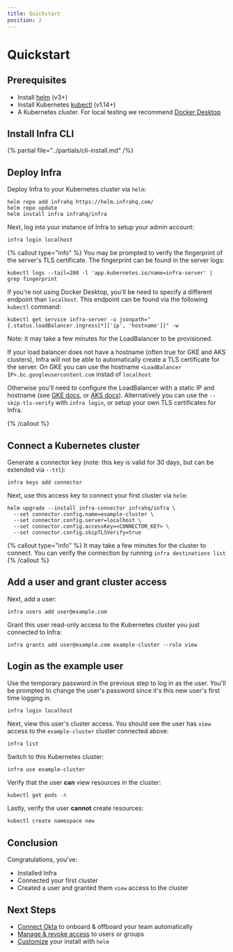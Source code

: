 ```yaml
---
title: Quickstart
position: 2
---
```


# Quickstart

## Prerequisites

* Install [helm](https://helm.sh/docs/intro/install/) (v3+)
* Install Kubernetes [kubectl](https://kubernetes.io/docs/tasks/tools/#kubectl) (v1.14+)
* A Kubernetes cluster. For local testing we recommend [Docker Desktop](https://www.docker.com/products/docker-desktop/)

## Install Infra CLI

{% partial file="../partials/cli-install.md" /%}

## Deploy Infra

Deploy Infra to your Kubernetes cluster via `helm`:

```
helm repo add infrahq https://helm.infrahq.com/
helm repo update
helm install infra infrahq/infra
```

Next, log into your instance of Infra to setup your admin account:

```
infra login localhost
```

{% callout type="info" %}
You may be prompted to verify the fingerprint of the server's TLS certificate. The fingerprint can be found in the server logs:

```
kubectl logs --tail=200 -l 'app.kubernetes.io/name=infra-server' | grep fingerprint
```

If you're not using Docker Desktop, you'll be need to specify a different endpoint than `localhost`. This endpoint can be found via the following `kubectl` command:

```
kubectl get service infra-server -o jsonpath="{.status.loadBalancer.ingress[*]['ip', 'hostname']}" -w
```

Note: it may take a few minutes for the LoadBalancer to be provisioned.

If your load balancer does not have a hostname (often true for GKE and AKS clusters), Infra will not be able to automatically
create a TLS certificate for the server. On GKE you can use the hostname `<LoadBalancer IP>.bc.googleusercontent.com` instad
of `localhost`.


Otherwise you'll need to configure the LoadBalancer with a static IP and hostname (see
[GKE docs](https://cloud.google.com/kubernetes-engine/docs/tutorials/configuring-domain-name-static-ip), or
[AKS docs](https://docs.microsoft.com/en-us/azure/aks/static-ip#create-a-static-ip-address)).
Alternatively you can use the `--skip-tls-verify` with `infra login`, or setup your own TLS certificates for Infra.

{% /callout %}

## Connect a Kubernetes cluster

Generate a connector key (note: this key is valid for 30 days, but can be extended via `--ttl`):

```
infra keys add connector
```

Next, use this access key to connect your first cluster via `helm`:

```
helm upgrade --install infra-connector infrahq/infra \
  --set connector.config.name=example-cluster \
  --set connector.config.server=localhost \
  --set connector.config.accessKey=<CONNECTOR_KEY> \
  --set connector.config.skipTLSVerify=true
```

{% callout type="info" %}
It may take a few minutes for the cluster to connect. You can verify the connection by running `infra destinations list`
{% /callout %}

## Add a user and grant cluster access

Next, add a user:

```
infra users add user@example.com
```

Grant this user read-only access to the Kubernetes cluster you just connected to Infra:

```
infra grants add user@example.com example-cluster --role view
```

## Login as the example user

Use the temporary password in the previous step to log in as the user. You'll be prompted to change the user's password since it's this new user's first time logging in.

```
infra login localhost
```

Next, view this user's cluster access. You should see the user has `view` access to the `example-cluster` cluster connected above:

```
infra list
```

Switch to this Kubernetes cluster:

```
infra use example-cluster
```

Verify that the user **can** view resources in the cluster:

```bash
kubectl get pods -A
```

Lastly, verify the user **cannot** create resources:

```bash
kubectl create namespace new
```

## Conclusion

Congratulations, you've:
* Installed Infra
* Connected your first cluster
* Created a user and granted them `view` access to the cluster

## Next Steps

* [Connect Okta](../identity-providers/okta.md) to onboard & offboard your team automatically
* [Manage & revoke access](../configuration/granting-access.md) to users or groups
* [Customize](../reference/helm-reference.md) your install with `helm`

